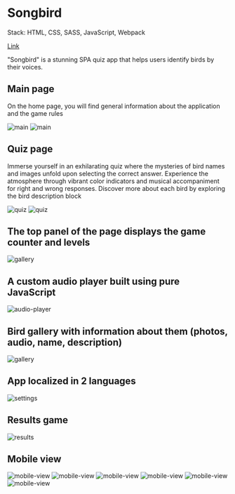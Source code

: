 # Songbird

Stack: HTML, CSS, SASS, JavaScript, Webpack

[Link](https://oolenkazolot-songbird.netlify.app/)

"Songbird" is a stunning SPA quiz app that helps users identify birds by their voices.

## Main page

On the home page, you will find general information about the application and the game rules

<image src="assets/screenshots/Screenshot_1.png" alt="main">
<image src="assets/screenshots/Screenshot_2.png" alt="main">

## Quiz page

Immerse yourself in an exhilarating quiz where the mysteries of bird names and images unfold upon selecting the correct answer. Experience the atmosphere through vibrant color indicators and musical accompaniment for right and wrong responses. Discover more about each bird by exploring the bird description block

<image src="src/assets/screenshots/Screenshot_3.png" alt="quiz">
<image src="assets/screenshots/Screenshot_4.png" alt="quiz">

## The top panel of the page displays the game counter and levels

<image src="src/assets/screenshots/Screenshot_7.png" alt="gallery">

## A custom audio player built using pure JavaScript

<image src="src/assets/screenshots/Screenshot_15.png" alt="audio-player">

## Bird gallery with information about them (photos, audio, name, description)

<image src="src/assets/screenshots/Screenshot_5.png" alt="gallery">

## App localized in 2 languages

<image src="src/assets/screenshots/Screenshot_6.png" alt="settings">

## Results game

<image src="src/assets/screenshots/Screenshot_8.png" alt="results">

## Mobile view

<image src="src/assets/screenshots/Screenshot_9.png" alt="mobile-view">
<image src="src/assets/screenshots/Screenshot_10.png" alt="mobile-view">
<image src="src/assets/screenshots/Screenshot_11.png" alt="mobile-view">
<image src="src/assets/screenshots/Screenshot_12.png" alt="mobile-view">
<image src="src/assets/screenshots/Screenshot_13.png" alt="mobile-view">
<image src="src/assets/screenshots/Screenshot_14.png" alt="mobile-view">
